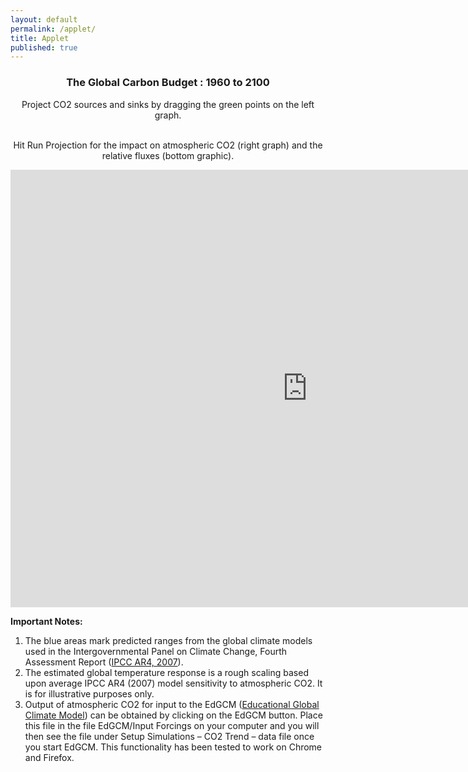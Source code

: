 ```yaml
---
layout: default
permalink: /applet/
title: Applet
published: true
---
```


<div style="text-align:center"> 
<h3> The Global Carbon Budget : 1960 to 2100 </h3>

<p>

Project CO2 sources and sinks by dragging the green points on the left graph. 

<br>
Hit Run Projection for the impact on atmospheric CO2 (right graph) and the relative fluxes (bottom graphic).

</p>


<iframe src="http://zentouro.ldeo.columbia.edu/CarbonCycle/CarbonCycle/bin-release/CarbonCycle.html" width="950px" height="700px" align="center" frameborder="0px" marginwidth="0px" scrolling="none" border="0px" class="iframe-class"></iframe>

</div>

**Important Notes:**

1. The blue areas mark predicted ranges from the global climate models used in the Intergovernmental Panel on Climate Change, Fourth Assessment Report ([IPCC AR4, 2007](http://www.ipcc.ch/publications_and_data/publications_ipcc_fourth_assessment_report_synthesis_report.htm)).
2. The estimated global temperature response is a rough scaling based upon average IPCC AR4 (2007) model sensitivity to atmospheric CO2. It is for illustrative purposes only.
3. Output of atmospheric CO2 for input to the EdGCM ([Educational Global Climate Model](http://edgcm.columbia.edu/)) can be obtained by clicking on the EdGCM button. Place this file in the file EdGCM/Input Forcings on your computer and you will then see the file under Setup Simulations – CO2 Trend – data file once you start EdGCM. This functionality has been tested to work on Chrome and Firefox. 



